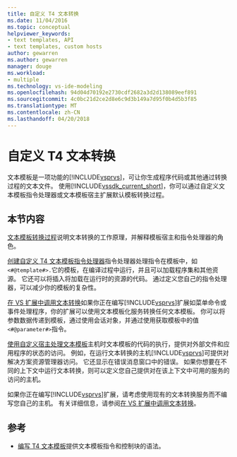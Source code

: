 ```yaml
---
title: 自定义 T4 文本转换
ms.date: 11/04/2016
ms.topic: conceptual
helpviewer_keywords:
- text templates, API
- text templates, custom hosts
author: gewarren
ms.author: gewarren
manager: douge
ms.workload:
- multiple
ms.technology: vs-ide-modeling
ms.openlocfilehash: 94d04d70192e2730cdf2682a3d2d138089eef891
ms.sourcegitcommit: 4c0bc21d2ce2d8e6c9d3b149a7d95f0b4d5b3f85
ms.translationtype: MT
ms.contentlocale: zh-CN
ms.lasthandoff: 04/20/2018
---
```

# <a name="customizing-t4-text-transformation"></a>自定义 T4 文本转换

文本模板是一项功能的[!INCLUDE[vsprvs](../code-quality/includes/vsprvs_md.md)]，可让你生成程序代码或其他通过转换过程的文本文件。 使用[!INCLUDE[vssdk_current_short](../modeling/includes/vssdk_current_short_md.md)]，你可以通过自定义文本模板指令处理器或文本模板宿主扩展默认模板转换过程。

## <a name="in-this-section"></a>本节内容
 [文本模板转换过程](../modeling/the-text-template-transformation-process.md)说明文本转换的工作原理，并解释模板宿主和指令处理器的角色。

 [创建自定义 T4 文本模板指令处理器](../modeling/creating-custom-t4-text-template-directive-processors.md)指令处理器处理指令在模板中，如`<#@template#>.`它的模板，在编译过程中运行，并且可以加载程序集和其他资源。 它还可以将插入将加载在运行时的资源的代码。 通过定义您自己的指令处理器，可以减少你的模板的复杂性。

 [在 VS 扩展中调用文本转换](../modeling/invoking-text-transformation-in-a-vs-extension.md)如果你正在编写[!INCLUDE[vsprvs](../code-quality/includes/vsprvs_md.md)]扩展如菜单命令或事件处理程序，你的扩展可以使用文本模板化服务转换任何文本模板。 你可以将参数数据传递到模板，通过使用会话对象，并通过使用获取模板中的值`<#@parameter#>`指令。

 [使用自定义宿主处理文本模板](../modeling/processing-text-templates-by-using-a-custom-host.md)主机时文本模板的代码的执行，提供对外部文件和应用程序的状态的访问。 例如，在运行文本转换的主机[!INCLUDE[vsprvs](../code-quality/includes/vsprvs_md.md)]可提供对解决方案资源管理器访问。 它还显示在错误消息窗口中的错误。 如果你想要在不同的上下文中运行文本转换，则可以定义您自己提供对在该上下文中可用的服务的访问的主机。

 如果你正在编写[!INCLUDE[vsprvs](../code-quality/includes/vsprvs_md.md)]扩展，请考虑使用现有的文本转换服务而不编写您自己的主机。 有关详细信息，请参阅[在 VS 扩展中调用文本转换](../modeling/invoking-text-transformation-in-a-vs-extension.md)。

## <a name="reference"></a>参考

- [编写 T4 文本模板](../modeling/writing-a-t4-text-template.md)提供文本模板指令和控制块的语法。